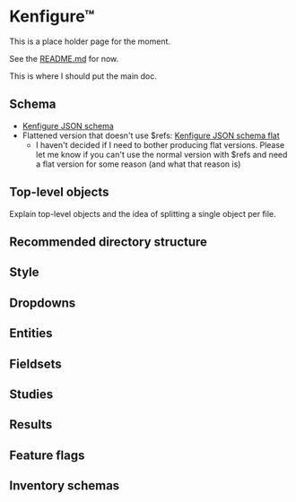 # Kenfigure™

This is a place holder page for the moment.

See the [README.md](https://github.com/kennovation1/kenfigure/blob/main/README.md) for now.

This is where I should put the main doc.

## Schema
- [Kenfigure JSON schema](./jsonschemas/latest/kenfigure.schema.json)
- Flattened version that doesn't use $refs: [Kenfigure JSON schema flat](./jsonschemas/latest/kenfigure.schema_flat.json)
  - I haven't decided if I need to bother producing flat versions. Please let me know if you can't use the
    normal version with $refs and need a flat version for some reason (and what that reason is)


## Top-level objects
Explain top-level objects and the idea of splitting a single object per file.

## Recommended directory structure

## Style

## Dropdowns

## Entities

## Fieldsets

## Studies

## Results

## Feature flags

## Inventory schemas